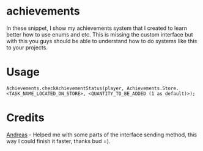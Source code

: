 # achievements
In these snippet, I show my achievements system that I created to learn better how to use enums and etc. This is missing the custom interface but
with this you guys should be able to understand how to do systems like this to your projects.

# Usage
`Achievements.checkAchievementStatus(player, Achievements.Store.<TASK_NAME_LOCATED_ON_STORE>, <QUANTITY_TO_BE_ADDED (1 as default)>);`

# Credits
[Andreas](https://www.rune-server.ee/members/-andreas/) - Helped me with some parts of the interface sending method, this way I could finish it faster, thanks bud =).


